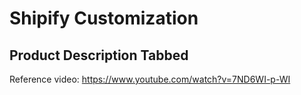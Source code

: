 # Shipify Customization

## Product Description Tabbed
Reference video: https://www.youtube.com/watch?v=7ND6WI-p-WI
